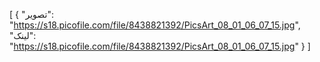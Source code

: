 [
  {
    "تصویر": "https://s18.picofile.com/file/8438821392/PicsArt_08_01_06_07_15.jpg",
    "لینک": "https://s18.picofile.com/file/8438821392/PicsArt_08_01_06_07_15.jpg"
  }
]
